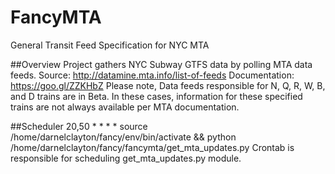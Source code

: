 # FancyMTA
General Transit Feed Specification for NYC MTA

##Overview
Project gathers NYC Subway GTFS data by polling MTA data feeds.
   Source: http://datamine.mta.info/list-of-feeds
   Documentation: https://goo.gl/ZZKHbZ
Please note, Data feeds responsible for N, Q, R, W, B, and D trains are in Beta.
In these cases, information for these specified trains are not always available per MTA documentation.

##Scheduler
20,50 * * * * source /home/darnelclayton/fancy/env/bin/activate && python /home/darnelclayton/fancy/fancymta/get_mta_updates.py
Crontab is responsible for scheduling get_mta_updates.py module.
